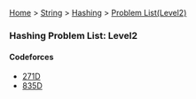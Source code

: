 [Home](../../../../) > [String](../../../) > [Hashing](../../) > [Problem List(Level2)](./)

### Hashing Problem List: Level2


#### Codeforces
- [271D](../../l2-cf-271D)
- [835D](../../l2-cf-835D)


